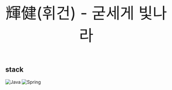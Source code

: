 
<div align="center" style="font-size: 48px;">
  輝健(휘건) - 굳세게 빛나라
</div>


<br>
<br>

## stack
![Java](https://img.shields.io/badge/java-%23ED8B00.svg?style=for-the-badge&logo=openjdk&logoColor=white)
![Spring](https://img.shields.io/badge/spring-%236DB33F.svg?style=for-the-badge&logo=spring&logoColor=white)


